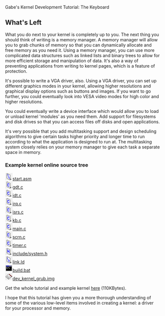 Gabe's Kernel Development Tutorial: The Keyboard



What's Left
-----------

What you do next to your kernel is completely up to you. The next thing you should
think of writing is a memory manager. A memory manager will allow you to grab
chunks of memory so that you can dynamically allocate and free memory as you need
it. Using a memory manager, you can use more complicated data structures such as
linked lists and binary trees to allow for more efficient storage and manipulation
of data. It's also a way of preventing applications from writing to kernel pages,
which is a feature of protection.

It's possible to write a VGA driver, also. Using a VGA driver, you can set up
different graphics modes in your kernel, allowing higher resolutions and graphical
display options such as buttons and images. If you want to go further, you could
eventually look into VESA video modes for high color and higher resolutions.

You could eventually write a device interface which would allow you to load or
unload kernel 'modules' as you need them. Add support for filesystems and disk
drives so that you can access files off disks and open applications.

It's very possible that you add multitasking support and design scheduling algorithms
to give certain tasks higher priority and longer time to run according to what the
application is designed to run at. The multitasking system closely relies on your
memory manager to give each task a separate space in memory.

### Example kernel online source tree

![](asm_icon.PNG)[start.asm](../Sources/start.asm)  
![](c_icon.PNG)[gdt.c](../Sources/gdt.c)  
![](c_icon.PNG)[idt.c](../Sources/idt.c)  
![](c_icon.PNG)[irq.c](../Sources/irq.c)  
![](c_icon.PNG)[isrs.c](../Sources/isrs.c)  
![](c_icon.PNG)[kb.c](../Sources/kb.c)  
![](c_icon.PNG)[main.c](../Sources/main.c)  
![](c_icon.PNG)[scrn.c](../Sources/scrn.c)  
![](c_icon.PNG)[timer.c](../Sources/timer.c)  
![](h_icon.PNG)[include/system.h](../Sources/include/system.h)  
![](ld_icon.PNG)[link.ld](../Sources/link.ld)  
![](bat_icon.PNG)[build.bat](../Sources/build.bat)  
![](disk_icon.PNG)[dev\_kernel\_grub.img](../Sources/dev_kernel_grub.img)

Get the whole tutorial and example kernel [here](../bkerndev.zip) (110KBytes).

I hope that this tutorial has given you a more thorough understanding of some of the
various low-level items involved in creating a kernel: a driver for your processor
and memory.

